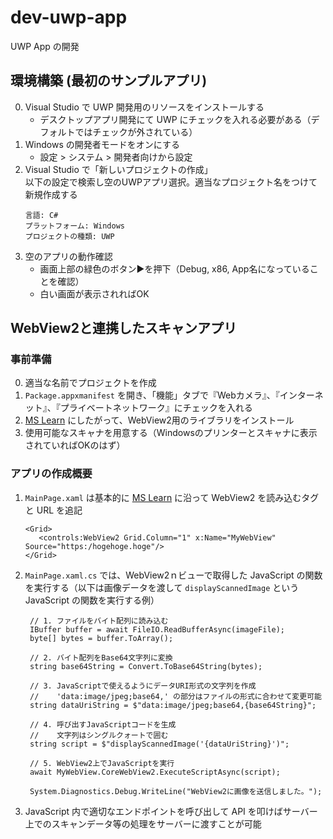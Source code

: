 # dev-uwp-app
UWP App の開発  

## 環境構築 (最初のサンプルアプリ)
0. Visual Studio で UWP 開発用のリソースをインストールする  
   - デスクトップアプリ開発にて UWP にチェックを入れる必要がある（デフォルトではチェックが外されている）
2. Windows の開発者モードをオンにする  
   - 設定 > システム > 開発者向けから設定
3. Visual Studio で「新しいプロジェクトの作成」  
   以下の設定で検索し空のUWPアプリ選択。適当なプロジェクト名をつけて新規作成する
   ```
   言語: C#
   プラットフォーム: Windows
   プロジェクトの種類: UWP
   ```
4. 空のアプリの動作確認  
   - 画面上部の緑色のボタン▶️を押下（Debug, x86, App名になっていることを確認）
   - 白い画面が表示されればOK

## WebView2と連携したスキャンアプリ
### 事前準備
0. 適当な名前でプロジェクトを作成
1. `Package.appxmanifest` を開き、「機能」タブで『Webカメラ』、『インターネット』、『プライベートネットワーク』にチェックを入れる
2. [MS Learn](https://learn.microsoft.com/ja-jp/microsoft-edge/webview2/get-started/winui2) にしたがって、WebView2用のライブラリをインストール
3. 使用可能なスキャナを用意する（Windowsのプリンターとスキャナに表示されていればOKのはず）

### アプリの作成概要
1. `MainPage.xaml` は基本的に [MS Learn](https://learn.microsoft.com/ja-jp/microsoft-edge/webview2/get-started/winui2) に沿って WebView2 を読み込むタグと URL を追記  
   ```
   <Grid>
      <controls:WebView2 Grid.Column="1" x:Name="MyWebView" Source="https:/hogehoge.hoge"/>
   </Grid>
   ```
2. `MainPage.xaml.cs` では、WebView2ｎビューで取得した JavaScript の関数を実行する（以下は画像データを渡して `displayScannedImage` という JavaScript の関数を実行する例）  
   ```
    // 1. ファイルをバイト配列に読み込む
    IBuffer buffer = await FileIO.ReadBufferAsync(imageFile);
    byte[] bytes = buffer.ToArray();

    // 2. バイト配列をBase64文字列に変換
    string base64String = Convert.ToBase64String(bytes);

    // 3. JavaScriptで使えるようにデータURI形式の文字列を作成
    //    'data:image/jpeg;base64,' の部分はファイルの形式に合わせて変更可能
    string dataUriString = $"data:image/jpeg;base64,{base64String}";

    // 4. 呼び出すJavaScriptコードを生成
    //    文字列はシングルクォートで囲む
    string script = $"displayScannedImage('{dataUriString}')";

    // 5. WebView2上でJavaScriptを実行
    await MyWebView.CoreWebView2.ExecuteScriptAsync(script);

    System.Diagnostics.Debug.WriteLine("WebView2に画像を送信しました。");
   ```
3. JavaScript 内で適切なエンドポイントを呼び出して API を叩けばサーバー上でのスキャンデータ等の処理をサーバーに渡すことが可能
